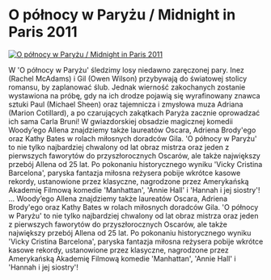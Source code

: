 O północy w Paryżu / Midnight in Paris 2011 
=============
[![O północy w Paryżu / Midnight in Paris 2011 ](http://vidos.pl/images/player.gif)](http://vidos.pl/o-polnocy-w-paryzu-midnight-in-paris-2011)

 W 'O północy w Paryżu' śledzimy losy niedawno zaręczonej pary. Inez (Rachel McAdams) i Gil (Owen Wilson) przybywają do światowej stolicy romansu, by zaplanować ślub. Jednak wierność zakochanych zostanie wystawiona na próbę, gdy na ich drodze pojawią się wyrafinowany znawca sztuki Paul (Michael Sheen) oraz tajemnicza i zmysłowa muza Adriana (Marion Cotillard), a po czarujących zakątkach Paryża zacznie oprowadzać ich sama Carla Bruni! W gwiazdorskiej obsadzie magicznej komedii Woody’ego Allena znajdziemy także laureatów Oscara, Adriena Brody'ego oraz Kathy Bates w rolach miłosnych doradców Gila. 'O północy w Paryżu' to nie tylko najbardziej chwalony od lat obraz mistrza oraz jeden z pierwszych faworytów do przyszłorocznych Oscarów, ale także największy przebój Allena od 25 lat. Po pokonaniu historycznego wyniku 'Vicky Cristina Barcelona', paryska fantazja miłosna reżysera pobije wkrótce kasowe rekordy, ustanowione przez klasyczne, nagrodzone przez Amerykańską Akademię Filmową komedie 'Manhattan', 'Annie Hall' i 'Hannah i jej siostry'!  ... Woody’ego Allena znajdziemy także laureatów Oscara, Adriena Brody'ego oraz Kathy Bates w rolach miłosnych doradców Gila. 'O północy w Paryżu' to nie tylko najbardziej chwalony od lat obraz mistrza oraz jeden z pierwszych faworytów do przyszłorocznych Oscarów, ale także największy przebój Allena od 25 lat. Po pokonaniu historycznego wyniku 'Vicky Cristina Barcelona', paryska fantazja miłosna reżysera pobije wkrótce kasowe rekordy, ustanowione przez klasyczne, nagrodzone przez Amerykańską Akademię Filmową komedie 'Manhattan', 'Annie Hall' i 'Hannah i jej siostry'!
